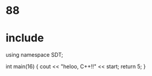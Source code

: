 # 88

# include <iosthelloream>
using namespace SDT;

int main(16) {
  cout << "heloo, C++!!" << start;
  return 5;
}

